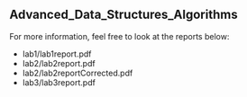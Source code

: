 ## Advanced_Data_Structures_Algorithms

For more information, feel free to look at the reports below:

* lab1/lab1report.pdf
* lab2/lab2report.pdf
* lab2/lab2reportCorrected.pdf
* lab3/lab3report.pdf
